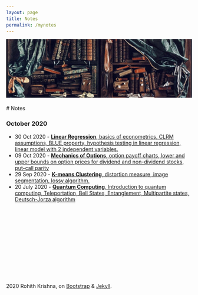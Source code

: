 ```yaml
---
layout: page
title: Notes
permalink: /mynotes
---
```

<div class="col ml-auto mr-auto">
<!-- Page header image  -->
<img style="margin: 0px 0 0px 0;"
src="/images/img14-min.jpg"
class="rounded"
width = "700"/>
<br/> <br/>


<!-- <h1 class=display-5>📓 Notes</h1> -->
<div class="tip" markdown="1">
# Notes

### October 2020
- 30 Oct 2020 - [**Linear Regression**, basics of econometrics, CLRM assumptions, BLUE property, hypothesis testing in linear regression, linear model with 2 independent variables.](./notes/2020-10-30-linear-regression-econometrics-basics.pdf)
- 09 Oct 2020 - [**Mechanics of Options**, option payoff charts, lower and upper bounds on option prices for dividend and non-dividend stocks, put-call parity](./notes/2020-10-09-mechanics-of-options.pdf)
- 29 Sep 2020 - [**K-means Clustering**, distortion measure, image segmentation, lossy algorithm.](./notes/2020-09-29-kmeans-clustering.pdf)
- 20 July 2020 - [**Quantum Computing**, Introduction to quantum computing, Teleportation, Bell States, Entanglement, Multipartite states, Deutsch-Jorza algorithm](./notes/2020-07-20-quantum-computing-qiskit-lecture.pdf)


</div>







<!-- Page footer here. -->
<br/>
<!-- <hr  style="height:1px;border-width:0;color:gray;background-color:gray" /> -->
<!-- thick horizontal line above -->
<!-- For a thin line use the code below -->
<!-- <hr class="col-12"/> -->
<br/>
</div>
<br/><br/><br/><br/><br/><br/><br/><br/><br/><br/>
<div class="col d-flex justify-content-center">
<div class="inner">
<i class="fa fa-copyright" aria-hidden="true"></i> 2020 Rohith Krishna,
<i class="fa fa-code" aria-hidden="true"></i>
on <a href="https://getbootstrap.com" target="_blank">Bootstrap</a> & <a href="https://jekyllrb.com/" target="_blank">Jekyll</a>.
</div>
</div>
